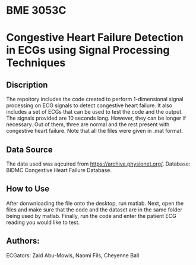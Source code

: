 # BME 3053C
# Congestive Heart Failure Detection in ECGs using Signal Processing Techniques 

## Discription
The repoitory includes the code created to perform 1-dimensional signal processing on ECG signals to detect congestive heart failure.
It also includes a set of ECGs that can be used to test the code and the output.
The signals provided are 10 seconds long. However, they can be longer if necessary. Out of them, three are normal and the rest present with congestive heart failure.
Note that all the files were given in .mat format.

## Data Source
The data used was aqcuired from https://archive.physionet.org/. Database: BIDMC Congestive Heart Failure Database.

## How to Use
After donwnloading the file onto the desktop, run matlab.
Next, open the files and make sure that the code and the dataset are in the same folder being used by matlab. 
Finally, run the code and enter the patient ECG reading you would like to test.

## Authors:
ECGators: Zaid Abu-Mowis, Naomi Fils, Cheyenne Ball

